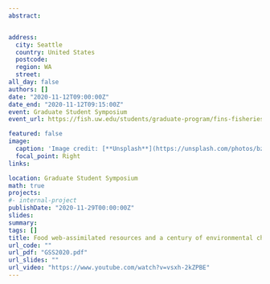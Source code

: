 ```yaml
---
abstract:


address:
  city: Seattle
  country: United States
  postcode: 
  region: WA
  street: 
all_day: false
authors: []
date: "2020-11-12T09:00:00Z"
date_end: "2020-11-12T09:15:00Z"
event: Graduate Student Symposium
event_url: https://fish.uw.edu/students/graduate-program/fins-fisheries-interdisciplinary-network-of-students/graduate-student-symposium/

featured: false
image:
  caption: 'Image credit: [**Unsplash**](https://unsplash.com/photos/bzdhc5b3Bxs)'
  focal_point: Right
links:

location: Graduate Student Symposium
math: true
projects:
#- internal-project
publishDate: "2020-11-29T00:00:00Z"
slides: 
summary: 
tags: []
title: Food web-assimilated resources and a century of environmental change in the NE Pacific 
url_code: ""
url_pdf: "GSS2020.pdf"
url_slides: ""
url_video: "https://www.youtube.com/watch?v=vsxh-2kZPBE"
---
```



